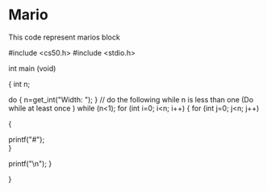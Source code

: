 # Mario
This code represent marios block 


#include <cs50.h>
#include <stdio.h>


int main (void)

{
 int n; 

 do 
{
n=get_int("Width: "); 
}
// do the following while n is less than one (Do while at least once )
while (n<1); 
for (int i=0; i<n; i++)
{
for (int j=0; j<n; j++)


{

printf("#");    
}

printf("\n"); 
}

}

























